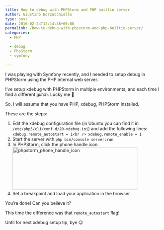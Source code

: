 ```yaml
---
title: How to debug with PHPStorm and PHP builtin server
author: Giustino Borzacchiello
type: post
date: 2016-02-24T12:14:38+00:00
permalink: /how-to-debug-with-phpstorm-and-php-builtin-server/
categories:
  - PHP

  - debug
  - PhpStorm
  - symfony

---
```

I was playing with Symfony recently, and I needed to setup debug in PHPStorm using the PHP internal web server.

I&#8217;ve setup xdebug with PHPStorm in multiple environments, and each time I find a different _glitch_. Lucky me 🙂

So, I will assume that you have PHP, xdebug, PHPStorm installed.

These are the steps:

  1. Edit the xdebug configuration file (in Ubuntu you can find it in `/etc/php5/cli/conf.d/20-xdebug.ini`) and add the following lines:  
    `xdebug.remote_autostart = 1<br />
xdebug.remote_enable = 1`
  2. Start the server with&nbsp;`php bin/console server:run`
  3. In PHPStorm, click the phone handle icon.<img src="https://i1.wp.com/giustino.blog/wp-content/uploads/2016/02/phpstorm_phone_handle_icon.png?resize=401%2C138" alt="phpstorm_phone_handle_icon" width="401" height="138" class="size-full wp-image-1362" srcset="https://i1.wp.com/giustino.blog/wp-content/uploads/2016/02/phpstorm_phone_handle_icon.png?w=401&ssl=1 401w, https://i1.wp.com/giustino.blog/wp-content/uploads/2016/02/phpstorm_phone_handle_icon.png?resize=300%2C103&ssl=1 300w" sizes="(max-width: 401px) 100vw, 401px" data-recalc-dims="1" />
  4. Set a breakpoint and load your application in the browser.

You&#8217;re done! Can you believe it?

This time the difference was that `remote_autostart` flag!

Until for next xdebug setup tip, bye 😉